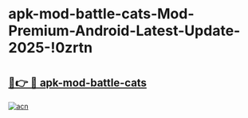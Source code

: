 # apk-mod-battle-cats-Mod-Premium-Android-Latest-Update-2025-!0zrtn

# <h2><a href="https://8y5ok1.esa.edu.pl?title=apk-mod-battle-cats&ref=0zrtn">🔗👉 🔴 apk-mod-battle-cats</a></h2>

[![acn](https://github.com/user-attachments/assets/0f9c940e-d8b0-45ae-aac7-cd30a18b3e1c)](https://8y5ok1.esa.edu.pl?title=apk-mod-battle-cats&ref=0zrtn)

